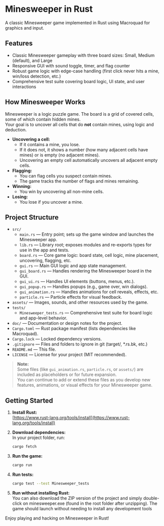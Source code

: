 # Minesweeper in Rust

A classic Minesweeper game implemented in Rust using Macroquad for graphics and input.

## Features

- Classic Minesweeper gameplay with three board sizes: Small, Medium (default), and Large
- Responsive GUI with sound toggle, timer, and flag counter
- Robust game logic with edge-case handling (first click never hits a mine, win/loss detection, etc.)
- Comprehensive test suite covering board logic, UI state, and user interactions

## How Minesweeper Works

Minesweeper is a logic puzzle game. The board is a grid of covered cells, some of which contain hidden mines.  
Your goal is to uncover all cells that do **not** contain mines, using logic and deduction.

- **Uncovering a cell:**  
  - If it contains a mine, you lose.
  - If it does not, it shows a number (how many adjacent cells have mines) or is empty (no adjacent mines).
  - Uncovering an empty cell automatically uncovers all adjacent empty cells.
- **Flagging:**  
  - You can flag cells you suspect contain mines.
  - The game tracks the number of flags and mines remaining.
- **Winning:**  
  - You win by uncovering all non-mine cells.
- **Losing:**  
  - You lose if you uncover a mine.

## Project Structure

- `src/`
  - `main.rs` — Entry point; sets up the game window and launches the Minesweeper app.
  - `lib.rs` — Library root; exposes modules and re-exports types for use in the app and tests.
  - `board.rs` — Core game logic: board state, cell logic, mine placement, uncovering, flagging, etc.
  - `gui.rs` — Main GUI logic and app state management.
  - `gui_board.rs` — Handles rendering the Minesweeper board in the GUI.
  - `gui_ui.rs` — Handles UI elements (buttons, menus, etc.).
  - `gui_popup.rs` — Handles popups (e.g., game over, win dialogs).
  - `gui_animation.rs` — Handles animations for cell reveals, effects, etc.
  - `particle.rs` — Particle effects for visual feedback.
- `assets/` — Images, sounds, and other resources used by the game.
- `tests/`
  - `Minesweeper_tests.rs` — Comprehensive test suite for board logic and app-level behavior.
- `doc/` — Documentation or design notes for the project.
- `Cargo.toml` — Rust package manifest (lists dependencies like Macroquad).
- `Cargo.lock` — Locked dependency versions.
- `.gitignore` — Files and folders to ignore in git (target/, *.rs.bk, etc.)
- `README.md` — This file.
- `LICENSE` — License for your project (MIT recommended).

> **Note:**  
> Some files (like `gui_animation.rs`, `particle.rs`, or `assets/`) are included as placeholders or for future expansion.  
> You can continue to add or extend these files as you develop new features, animations, or visual effects for your Minesweeper game.

## Getting Started

1. **Install Rust:**  
   [https://www.rust-lang.org/tools/install](https://www.rust-lang.org/tools/install)

2. **Download dependencies:**  
   In your project folder, run:
   ```sh
   cargo fetch
   ```

3. **Run the game:**  
   ```sh
   cargo run
   ```


4. **Run tests:**  
   ```sh
   cargo test --test Minesweeper_tests
   ```


4. **Run without installing Rust:**  
You can also download the ZIP version of the project and simply double-click on minesweeper.exe (found in the root folder after unzipping).
The game should launch without needing to install any development tools




Enjoy playing and hacking on Minesweeper in Rust!
